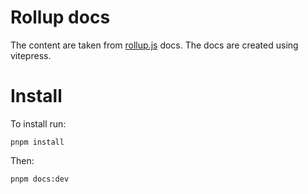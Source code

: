 # Rollup docs
The content are taken from [rollup.js](https://rollupjs.org/) docs. The docs are created using vitepress.

# Install
To install run:

`pnpm install`

Then:

`pnpm docs:dev`